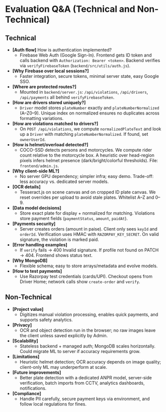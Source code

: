 # Evaluation Q&A (Technical and Non-Technical)

## Technical
- **[Auth flow]** How is authentication implemented?
  - Firebase Web Auth (Google Sign-In). Frontend gets ID token and calls backend with `Authorization: Bearer <token>`. Backend verifies via `verifyFirebaseToken` (`backend/src/utils/auth.js`).
- **[Why Firebase over local sessions?]**
  - Faster integration, secure tokens, minimal server state, easy Google SSO.
- **[Where are protected routes?]**
  - Mounted in `backend/server.js`: `/api/violations`, `/api/drivers`, `/api/payments` all behind `verifyFirebaseToken`.
- **[How are drivers stored uniquely?]**
  - `Driver` model stores `plateNumber` exactly and `plateNumberNormalized` (A–Z0–9). Unique index on normalized ensures no duplicates across formatting variations.
- **[How are violations matched to drivers?]**
  - On `POST /api/violations`, we compute `normalizedPlateText` and look up a `Driver` with matching `plateNumberNormalized`. If found, set `ownerUserId`.
- **[How is helmet/overload detected?]**
  - COCO-SSD detects persons and motorcycles. We compute rider count relative to the motorcycle box. A heuristic over head-region pixels infers helmet presence (dark/bright/colorful thresholds). File: `frontend/admin.js`.
- **[Why client-side ML?]**
  - No server GPU dependency; simpler infra; easy demo. Trade-off: less accuracy vs. dedicated server models.
- **[OCR details]**
  - Tesseract.js on scene canvas and on cropped ID plate canvas. We reset overrides per upload to avoid stale plates. Whitelist A–Z and 0–9.
- **[Data model decisions]**
  - Store exact plate for display + normalized for matching. Violations store payment fields (`paymentStatus`, `amount`, `paidAt`).
- **[Payments security]**
  - Server creates orders (amount in paise). Client only sees `keyId` and `orderId`. Verification uses HMAC with `RAZORPAY_KEY_SECRET`. On valid signature, the violation is marked paid.
- **[Error handling examples]**
  - If `verify` fails → 400 Invalid signature. If profile not found on PATCH → 404. Frontend shows status text.
- **[Why MongoDB]**
  - Flexible schema; easy to store arrays/metadata and evolve models.
- **[How to test payments]**
  - Use Razorpay test credentials (cards/UPI). Checkout opens from Driver Home; network calls show `create-order` and `verify`.

## Non-Technical
- **[Project value]**
  - Digitizes manual violation processing, enables quick payments, and supports safety analytics.
- **[Privacy]**
  - OCR and object detection run in the browser; no raw images leave the client unless saved explicitly by Admin.
- **[Scalability]**
  - Stateless backend + managed auth; MongoDB scales horizontally. Could migrate ML to server if accuracy requirements grow.
- **[Limitations]**
  - Heuristic helmet detection; OCR accuracy depends on image quality; client-only ML may underperform at scale.
- **[Future improvements]**
  - Better plate detection with a dedicated ANPR model, server-side verification, batch imports from CCTV, analytics dashboards, notifications.
- **[Compliance]**
  - Handle PII carefully, secure payment keys via environment, and follow local regulations for fines.
